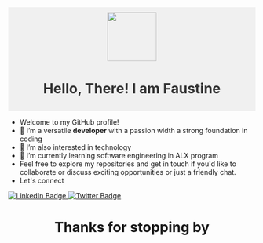 <div id="header" align="center" style="background-color: #f0f0f0; color: #333; padding: 10px;">
  <img src="https://media.giphy.com/media/M9gbBd9nbDrOTu1Mqx/giphy.gif" width="100"/>
  <h1>Hello, There! I am Faustine</h1>
</div>

- Welcome to my GitHub profile!
- 👋 I’m a versatile **developer** with a passion width a strong foundation in coding
- 👀 I’m also interested in technology
- 🌱 I’m currently learning software engineering in ALX program
- Feel free to explore my repositories and get in touch if you'd like to collaborate or discuss exciting opportunities or just a friendly chat.
- Let's connect 
<div id="badges">
  <a href="https://www.linkedin.com/in/muhayemariya-faustine-404376267/">
    <img src="https://img.shields.io/badge/LinkedIn-blue?style=for-the-badge&logo=linkedin&logoColor=white" alt="LinkedIn Badge"/>
  </a>
  <a href="https://twitter.com/44Fatech?t=QCOFmJ9-PuNhHe9bflmiUw&s=09">
    <img src="https://img.shields.io/badge/Twitter-blue?style=for-the-badge&logo=twitter&logoColor=white" alt="Twitter Badge"/>
  </a>
</div>

<h1 align="center"> Thanks for stopping by</h1>
